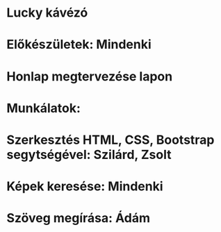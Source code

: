 # Lucky kávézó
# Előkészületek: Mindenki
#   Honlap megtervezése lapon
# Munkálatok:
#   Szerkesztés HTML, CSS, Bootstrap segytségével: Szilárd, Zsolt
#   Képek keresése: Mindenki
#   Szöveg megírása: Ádám
